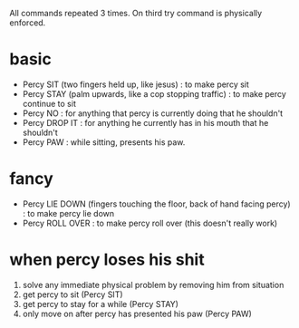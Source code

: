 All commands repeated 3 times. On third try command is physically enforced.

# basic
* Percy SIT (two fingers held up, like jesus) : to make percy sit
* Percy STAY (palm upwards, like a cop stopping traffic) : to make percy continue to sit
* Percy NO : for anything that percy is currently doing that he shouldn't
* Percy DROP IT : for anything he currently has in his mouth that he shouldn't
* Percy PAW : while sitting, presents his paw.

# fancy
* Percy LIE DOWN (fingers touching the floor, back of hand facing percy) : to make percy lie down
* Percy ROLL OVER : to make percy roll over (this doesn't really work)

# when percy loses his shit
1. solve any immediate physical problem by removing him from situation
2. get percy to sit (Percy SIT)
3. get percy to stay for a while (Percy STAY)
4. only move on after percy has presented his paw (Percy PAW)
